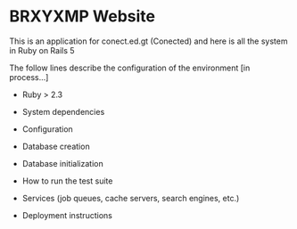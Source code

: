 # BRXYXMP Website

This is an application for conect.ed.gt (Conected) and here is all the system in Ruby on Rails 5

The follow lines describe the configuration of the environment [in process...]

* Ruby > 2.3

* System dependencies

* Configuration

* Database creation

* Database initialization

* How to run the test suite

* Services (job queues, cache servers, search engines, etc.)

* Deployment instructions

